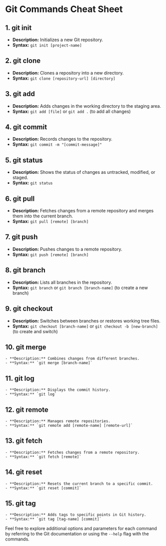 # Git Commands Cheat Sheet

## 1. **git init**
   - **Description:** Initializes a new Git repository.
   - **Syntax:** `git init [project-name]`

## 2. **git clone**
   - **Description:** Clones a repository into a new directory.
   - **Syntax:** `git clone [repository-url] [directory]`

## 3. **git add**
   - **Description:** Adds changes in the working directory to the staging area.
   - **Syntax:** `git add [file]` or `git add .` (to add all changes)

## 4. **git commit**
   - **Description:** Records changes to the repository.
   - **Syntax:** `git commit -m "[commit-message]"`

## 5. **git status**
   - **Description:** Shows the status of changes as untracked, modified, or staged.
   - **Syntax:** `git status`

## 6. **git pull**
   - **Description:** Fetches changes from a remote repository and merges them into the current branch.
   - **Syntax:** `git pull [remote] [branch]`

## 7. **git push**
   - **Description:** Pushes changes to a remote repository.
   - **Syntax:** `git push [remote] [branch]`

## 8. **git branch**
   - **Description:** Lists all branches in the repository.
   - **Syntax:** `git branch` or `git branch [branch-name]` (to create a new branch)

## 9. **git checkout**
   - **Description:** Switches between branches or restores working tree files.
   - **Syntax:** `git checkout [branch-name]` or `git checkout -b [new-branch]` (to create and switch)

## 10. **git merge**
    - **Description:** Combines changes from different branches.
    - **Syntax:** `git merge [branch-name]`

## 11. **git log**
    - **Description:** Displays the commit history.
    - **Syntax:** `git log`

## 12. **git remote**
    - **Description:** Manages remote repositories.
    - **Syntax:** `git remote add [remote-name] [remote-url]`

## 13. **git fetch**
    - **Description:** Fetches changes from a remote repository.
    - **Syntax:** `git fetch [remote]`

## 14. **git reset**
    - **Description:** Resets the current branch to a specific commit.
    - **Syntax:** `git reset [commit]`

## 15. **git tag**
    - **Description:** Adds tags to specific points in Git history.
    - **Syntax:** `git tag [tag-name] [commit]`

Feel free to explore additional options and parameters for each command by referring to the Git documentation or using the `--help` flag with the commands.
